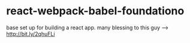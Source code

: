 # react-webpack-babel-foundationo
base set up for building a react app. many blessing to this guy --> http://bit.ly/2qhuFLi
